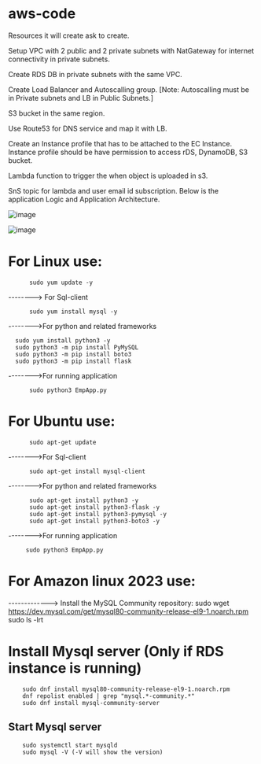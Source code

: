 # aws-code
Resources it will create ask to create.

Setup VPC with 2 public and 2 private subnets with NatGateway for internet connectivity in private subnets. 

Create RDS DB in private subnets with the same VPC.

Create Load Balancer and Autoscalling group. [Note: Autoscalling must be in Private subnets and LB in Public Subnets.]

S3 bucket in the same region.

Use Route53 for DNS service and map it with LB.

Create an Instance profile that has to be attached to the EC Instance. Instance profile should be have permission to access rDS, DynamoDB, S3 bucket.

Lambda function to trigger the when object is uploaded in s3.

SnS topic for lambda and user email id subscription. 
Below is the application Logic and Application Architecture.

![image](https://github.com/gopalthakur71/aws-code-main/assets/93305508/f169a2f4-6778-406f-9d8a-4d68c8000489)

![image](https://github.com/gopalthakur71/aws-code-main/assets/93305508/32b51dff-f443-4f5c-b7c4-42dac1aaf9e8)

# For Linux use:

          sudo yum update -y
--------> For Sql-client

          sudo yum install mysql -y
-------->For python and related frameworks

	  sudo yum install python3 -y
	  sudo python3 -m pip install PyMySQL
	  sudo python3 -m pip install boto3
	  sudo python3 -m pip install flask
	 
-------->For running application

          sudo python3 EmpApp.py

# For Ubuntu use:

          sudo apt-get update
	 
-------->For Sql-client

          sudo apt-get install mysql-client
      
-------->For python and related frameworks

          sudo apt-get install python3 -y
          sudo apt-get install python3-flask -y
          sudo apt-get install python3-pymysql -y 
          sudo apt-get install python3-boto3 -y
     
-------->For running application

         sudo python3 EmpApp.py
# For Amazon linux 2023 use: 

-------------> Install the MySQL Community repository:
		sudo wget https://dev.mysql.com/get/mysql80-community-release-el9-1.noarch.rpm 
		sudo ls -lrt
# Install Mysql server (Only if RDS instance is running)
		sudo dnf install mysql80-community-release-el9-1.noarch.rpm
		dnf repolist enabled | grep "mysql.*-community.*"
		sudo dnf install mysql-community-server
## Start Mysql server
		sudo systemctl start mysqld
		sudo mysql -V (-V will show the version)
